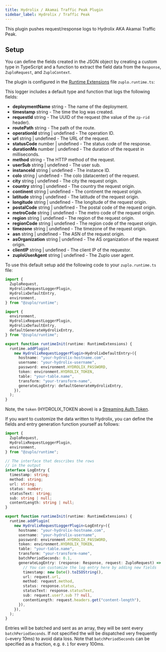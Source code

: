 ```yaml
---
title: Hydrolix / Akamai Traffic Peak Plugin
sidebar_label: Hydrolix / Traffic Peak
---
```


This plugin pushes request/response logs to Hydrolix AKA Akamai Traffic Peak.

<EnterpriseFeature name="Custom logging" />

## Setup

You can define the fields created in the JSON object by creating a custom type
in TypeScript and a function to extract the field data from the `Response`,
`ZuploRequest`, and `ZuploContext`.

The plugin is configured in the [Runtime Extensions](./runtime-extensions.md)
file `zuplo.runtime.ts`:

This logger includes a default type and function that logs the following fields:

- **deploymentName** <CodeType>string</CodeType> - The name of the deployment.
- **timestamp** <CodeType>string</CodeType> - The time the log was created.
- **requestId** <CodeType>string</CodeType> - The UUID of the request (the value
  of the `zp-rid` header).
- **routePath** <CodeType>string</CodeType> - The path of the route.
- **operationId** <CodeType>string | undefined</CodeType> - The operation ID.
- **url** <CodeType>string | undefined</CodeType> - The URL of the request.
- **statusCode** <CodeType>number | undefined</CodeType> - The status code of
  the response.
- **durationMs** <CodeType>number | undefined</CodeType> - The duration of the
  request in milliseconds.
- **method** <CodeType>string</CodeType> - The HTTP method of the request.
- **userSub** <CodeType>string | undefined</CodeType> - The user sub.
- **instanceId** <CodeType>string | undefined</CodeType> - The instance ID.
- **colo** <CodeType>string | undefined</CodeType> - The colo (datacenter) of
  the request.
- **city** <CodeType>string | undefined</CodeType> - The city the request
  origin.
- **country** <CodeType>string | undefined</CodeType> - The country the request
  origin.
- **continent** <CodeType>string | undefined</CodeType> - The continent the
  request origin.
- **latitude** <CodeType>string | undefined</CodeType> - The latitude of the
  request origin.
- **longitude** <CodeType>string | undefined</CodeType> - The longitude of the
  request origin.
- **postalCode** <CodeType>string | undefined</CodeType> - The postal code of
  the request origin.
- **metroCode** <CodeType>string | undefined</CodeType> - The metro code of the
  request origin.
- **region** <CodeType>string | undefined</CodeType> - The region of the request
  origin.
- **regionCode** <CodeType>string | undefined</CodeType> - The region code of
  the request origin.
- **timezone** <CodeType>string | undefined</CodeType> - The timezone of the
  request origin.
- **asn** <CodeType>string | undefined</CodeType> - The ASN of the request
  origin.
- **asOrganization** <CodeType>string | undefined</CodeType> - The AS
  organization of the request origin.
- **clientIP** <CodeType>string | undefined</CodeType> - The client IP of the
  requestor.
- **zuploUserAgent** <CodeType>string | undefined</CodeType> - The Zuplo user
  agent.

To use this default setup add the following code to your `zuplo.runtime.ts`
file:

```ts title="modules/zuplo.runtime.ts"
import {
  ZuploRequest,
  HydrolixRequestLoggerPlugin,
  HydrolixDefaultEntry,
  environment,
} from "@zuplo/runtime";

import {
  environment,
  HydrolixRequestLoggerPlugin,
  HydrolixDefaultEntry,
  defaultGenerateHydrolixEntry,
} from "@zuplo/runtime";

export function runtimeInit(runtime: RuntimeExtensions) {
  runtime.addPlugin(
    new HydrolixRequestLoggerPlugin<HydrolixDefaultEntry>({
      hostname: "your-hydrolix-hostname.com",
      username: "your-hydrolix-username",
      password: environment.HYDROLIX_PASSWORD,
      token: environment.HYDROLIX_TOKEN,
      table: "your-table.name",
      transform: "your-transform-name",
      generateLogEntry: defaultGenerateHydrolixEntry,
    }),
  );
}
```

Note, the `token` (HYDROLIX_TOKEN above) is a
[Streaming Auth Token](https://docs.hydrolix.io/docs/stream-authentication).

If you want to customize the data written to Hydrolix, you can define the fields
and entry generation function yourself as follows:

```ts title="modules/zuplo.runtime.ts"
import {
  ZuploRequest,
  HydrolixRequestLoggerPlugin,
  environment,
} from "@zuplo/runtime";

// The interface that describes the rows
// in the output
interface LogEntry {
  timestamp: string;
  method: string;
  url: string;
  status: number;
  statusText: string;
  sub: string | null;
  contentLength: string | null;
}

export function runtimeInit(runtime: RuntimeExtensions) {
  runtime.addPlugin(
    new HydrolixRequestLoggerPlugin<LogEntry>({
      hostname: "your-hydrolix-hostname.com",
      username: "your-hydrolix-username",
      password: environment.HYDROLIX_PASSWORD,
      token: environment.HYDROLIX_TOKEN,
      table: "your-table.name",
      transform: "your-transform-name",
      batchPeriodSeconds: 0.1,
      generateLogEntry: (response: Response, request: ZuploRequest) => ({
        // You can customize the log entry here by adding new fields
        timestamp: new Date().toISOString(),
        url: request.url,
        method: request.method,
        status: response.status,
        statusText: response.statusText,
        sub: request.user?.sub ?? null,
        contentLength: request.headers.get("content-length"),
      }),
    }),
  );
}
```

Entries will be batched and sent as an array, they will be sent every
`batchPeriodSeconds`. If not specified the will be dispatched very frequently
(~every 10ms) to avoid data loss. Note that `batchPeriodSeconds` can be
specified as a fraction, e.g. `0.1` for every 100ms.
